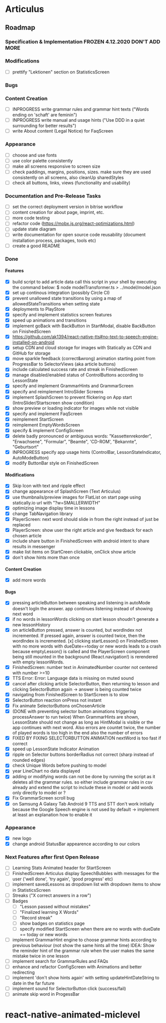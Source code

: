 # Articulus

## Roadmap

### Specification & Implementation FROZEN 4.12.2020 DON'T ADD MORE

### Modifications

- [ ] prettify "Lektionen" section on StatisticsScreen

### Bugs

### Content Creation

- [ ] INPROGRESS write grammar rules and grammar hint texts ("Words ending on 'schaft' are feminin")
- [ ] INPROGRESS write manual and usage hints ("Use DDD in a quiet surrounding for better results")
- [ ] write About content (Legal Notice) for FaqScreen

### Appearance

- [ ] choose and use fonts
- [ ] use color palette consistently
- [ ] make all screens responsive to screen size
- [ ] check paddings, margins, positions, sizes. make sure they are used consistently on all screens, also cleanUp sharedStyles
- [ ] check all buttons, links, views (functionality and usability)

### Documentation and Pre-Release Tasks

- [ ] set the correct deployment version in bitrise workflow
- [ ] content creation for about page, imprint, etc.
- [ ] more code testing
- [ ] refactor code (https://mobx.js.org/react-optimizations.html)
- [ ] update state diagram
- [ ] write documentation for open source code reusability (document installation process, packages, tools etc)
- [ ] create a good README

### Done

#### Features

- [x] build script to add article data
      call this script in your shell by executing the command below:
      \$ node modelTransformer.ts > ../model/model.json
- [x] set up continous integration (possibly Circle CI)
- [x] prevent unallowed state transitions by using a map of allowedStateTransitions when setting state
- [x] deployments to PlayStore
- [x] specify and implement statistics screen features
- [x] speed up animations and transitions
- [x] implement goBack with BackButton in StartModal, disable BackButton on FinishedScreen
- [x] https://github.com/ak1394/react-native-tts#no-text-to-speech-engine-installed-on-android
- [x] setup CDN and cloud storage for images with Statically as CDN and GitHub for storage
- [x] move sparkle feedback (correct&wrong) animation starting point from ProgressBar to SelectorViews (aka article buttons)
- [x] include calculated success rate and streak in FinishedScreen
- [x] manage disabled/enabled status of ControlButtons according to LessonState
- [x] specify and implement GrammarHints and GrammarScreen
- [x] specify and reimplement IntroSlider Screens
- [x] implement SplashScreen to prevent flickering on App start (IntroSlider/Startscreen show condition)
- [x] show preview or loading indicator for images while not visible
- [x] specify and implement FaqScreen
- [x] reimplement StartScreen
- [x] reimplement EmptyWordsScreen
- [x] specify & implement ConfigScreen
- [x] delete badly pronounced or ambiguous words: "Kassettenrekorder", "Erwachsene", "Formular", "Beamte", 'CD-ROM', "Bekannte", "Geburtsort"
- [x] INPROGRESS specify app usage hints (ControlBar, LessonStateIndicator, AutoModeButton)
- [x] modify ButtonBar style on FinishedScreen

#### Modifications

- [x] Skip Icon with text and ripple effect
- [x] change appearance of SplashScreen (Text Articulus)
- [x] use thumbnails/preview images for FlatList on start page using statically.io url with "?w=SMALLERWIDTH"
- [x] optimizing image display time in lessons
- [x] change TabNavigation library
- [x] PlayerScreen: next word should slide in from the right instead of just be replaced
- [x] PlayerScreen: show user the right article and give feedback for each chosen article
- [x] include share button in FinishedScreen with android intent to share results in messenger
- [x] make list items on StartCreen clickable, onClick show article
- [x] don't show hints more than once

#### Content Creation

- [x] add more words

#### Bugs

- [x] pressing articleButton between speaking and listening in autoMode doesn't logIn the answer. app continues listening instead of showing next word
- [x] if no words in lessonWords clicking on start lesson shoudn't generate a new lessonHistory
- [x] on articleButton pressed, answer is counted, but wordIndex not incremented. If pressed again, answer is counted twice, then the wordIndex is incremented.
      [x] clicking startLesson() on FinishedScreen with no more words with dueDate==today or new words leads to a crash because emptyLesson() is called and the PlayerScreen component being still
      mounted in the background (React.navigation!) is rerendered with empty lessonWords.
- [x] FinishedScreen: number text in AnimatedNumber counter not centered with number >=10
- [x] TTS Error: Error: Language data is missing on muted sound
- [x] cancel after clicking article SelectorButton, then returning to lesson and clicking SelectorButton again -> answer is being counted twice
- [x] navigating from FinishedScreen to StartScreen is to slow
- [x] SelectorButton reaction onPress not instant
- [x] Fix animate SelectorButtons onChosenArticle
- [x] (DONE with preventing selector button animations triggering processAnswer to run twice) When GrammarHints are shown, LessonState should not change as long as HintModal is visible or the app continues with next word. Also errors are countet twice, the number of played words is too high in the end also the number of errors
- [x] FIXED BY FIXING SELECTORBUTTON ANIMATION nextWord is too fast if correct
- [x] speed up LessonState Indicator Animation
- [x] ripple on Selector buttons borderRadius not correct (sharp instead of rounded edges)
- [x] check Unique Words before pushing to model
- [x] year LineChart no data displayed
- [x] adding or modifying words can not be done by running the script as it deletes all the grammar rules. so either include grammar rules in csv already and extend the script to include these in model or add words only directly to model or ?
- [x] Fix GrammarScreen scroll bug
- [x] on Samsung A Galaxy Tab Android 9 TTS and STT don't work initially because the Google Speech engine is not used by default -> implement at least an explanation how to enable it

### Appearance

- [x] new logo
- [x] change android StatusBar appearence according to our colors

### Next Features after first Open Release

- [ ] Learning Stats Animated header for StartScreen
- [ ] FinishedScreen Articulus display SpeechBubbles with messages for the user ('well done', 'try again', 'good progress' etc)
- [ ] implement savedLessons as dropdown list with dropdown items to show in StatisticsScreen
- [ ] Streaks ("X correct answers in a row")
- [ ] Badges
  - [ ] "Lesson passed without mistakes"
  - [ ] "Finalized learning X Words"
  - [ ] "Record streak"
  - [ ] show badges on statistics page
  - [ ] specify modified StartScreen when there are no words with dueDate == today or new words
- [ ] implement GrammarHint engine to choose grammar hints according to previous behaviour (not show the same hints all the time) IDEA: Show the reminder hint of the grammar rule when the user makes the same mistake twice in one lesson
- [ ] implement search for GrammarRules and FAQs
- [ ] enhance and refactor ConfigScreen with Animations and better redirecting
- [ ] implement 'don't show hints again' with setting updateHintDateString to date in the far future
- [ ] implement sound for SelectorButton click (success/fail)
- [ ] animate skip word in ProgessBar

# react-native-animated-miclevel
